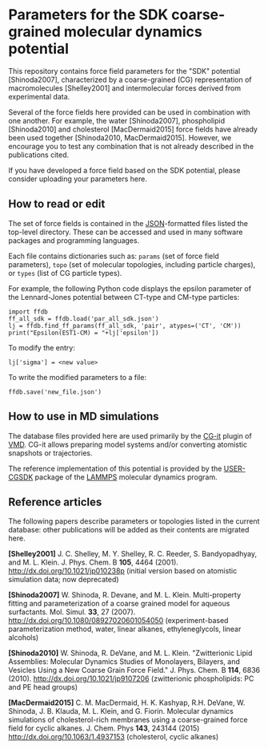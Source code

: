 # Parameters for the SDK coarse-grained molecular dynamics potential

This repository contains force field parameters for the "SDK" potential [Shinoda2007], characterized by a coarse-grained (CG) representation of macromolecules [Shelley2001] and intermolecular forces derived from experimental data.

Several of the force fields here provided can be used in combination with one another.  For example, the water [Shinoda2007], phospholipid [Shinoda2010] and cholesterol [MacDermaid2015] force fields have already been used together [Shinoda2010, MacDermaid2015].  However, we encourage you to test any combination that is not already described in the publications cited.

If you have developed a force field based on the SDK potential, please consider uploading your parameters here.

## How to read or edit

The set of force fields is contained in the [JSON](https://en.wikipedia.org/wiki/JSON)-formatted files listed the top-level directory.  These can be accessed and used in many software packages and programming languages.

Each file contains dictionaries such as: `params` (set of force field parameters), `topo` (set of molecular topologies, including particle charges), or `types` (list of CG particle types).

For example, the following Python code displays the epsilon parameter of the Lennard-Jones potential between CT-type and CM-type particles:
```
import ffdb
ff_all_sdk = ffdb.load('par_all_sdk.json')
lj = ffdb.find_ff_params(ff_all_sdk, 'pair', atypes=('CT', 'CM'))
print("Epsilon(EST1-CM) = "+lj['epsilon'])
```
To modify the entry:
```
lj['sigma'] = <new value>
```
To write the modified parameters to a file:
```
ffdb.save('new_file.json')
```

## How to use in MD simulations

The database files provided here are used primarily by the [CG-it](https://github.com/CG-it/CG-it) plugin of [VMD](http://www.ks.uiuc.edu/Research/vmd/).  CG-it allows preparing model systems and/or converting atomistic snapshots or trajectories.

The reference implementation of this potential is provided by the [USER-CGSDK](http://lammps.sandia.gov/doc/Section_packages.html#user-cgsdk-package) package of the [LAMMPS](http://lammps.sandia.gov/) molecular dynamics program.

## Reference articles

The following papers describe parameters or topologies listed in the current database: other publications will be added as their contents are migrated here.

**[Shelley2001]**
J. C. Shelley, M. Y. Shelley, R. C. Reeder, S. Bandyopadhyay, and M. L. Klein.
J. Phys. Chem. B **105**, 4464 (2001).
http://dx.doi.org/10.1021/jp010238p
(initial version based on atomistic simulation data; now deprecated)

**[Shinoda2007]**
W. Shinoda, R. Devane, and M. L. Klein.
Multi-property fitting and parameterization of a coarse grained model for aqueous surfactants.
Mol. Simul. **33**, 27 (2007).
http://dx.doi.org/10.1080/08927020601054050
(experiment-based parameterization method, water, linear alkanes, ethyleneglycols, linear alcohols)

**[Shinoda2010]**
W. Shinoda, R. DeVane, and M. L. Klein.
"Zwitterionic Lipid Assemblies: Molecular Dynamics Studies of Monolayers, Bilayers, and Vesicles Using a New Coarse Grain Force Field."
J. Phys. Chem. B **114**, 6836 (2010).
http://dx.doi.org/10.1021/jp9107206
(zwitterionic phospholipids: PC and PE head groups)

**[MacDermaid2015]**
C. M. MacDermaid, H. K. Kashyap, R.H. DeVane, W. Shinoda, J. B. Klauda, M. L. Klein, and G. Fiorin.
Molecular dynamics simulations of cholesterol-rich membranes using a coarse-grained force field for cyclic alkanes.
J. Chem. Phys **143**, 243144 (2015)
http://dx.doi.org/10.1063/1.4937153
(cholesterol, cyclic alkanes)
